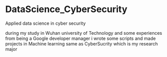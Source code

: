 # DataScience_CyberSecurity
Applied data science in cyber security

during my study in Wuhan university of Technology and some experiences from being a Google developer manager  i wrote some scripts and made projects in Machine learning same as CyberSucrity which is my  research major 
